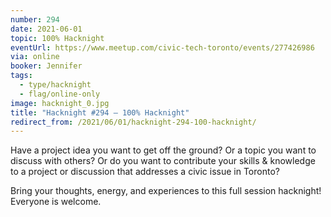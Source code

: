 ```yaml
---
number: 294
date: 2021-06-01
topic: 100% Hacknight
eventUrl: https://www.meetup.com/civic-tech-toronto/events/277426986
via: online
booker: Jennifer
tags:
  - type/hacknight
  - flag/online-only
image: hacknight_0.jpg
title: "Hacknight #294 – 100% Hacknight"
redirect_from: /2021/06/01/hacknight-294-100-hacknight/
---
```


Have a project idea you want to get off the ground? Or a topic you want to discuss with others? Or do you want to contribute your skills & knowledge to a project or discussion that addresses a civic issue in Toronto?

Bring your thoughts, energy, and experiences to this full session hacknight! Everyone is welcome.
